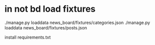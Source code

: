 # in not bd load fixtures 
./manage.py loaddata news_board/fixtures/categories.json
./manage.py loaddata news_board/fixtures/posts.json

install requirements.txt
